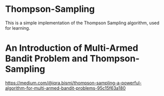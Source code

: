 # Thompson-Sampling
This is a simple implementation of the Thompson Sampling algorithm, used for learning. 

# An Introduction of Multi-Armed Bandit Problem and Thompson-Sampling
https://medium.com/@iqra.bismi/thompson-sampling-a-powerful-algorithm-for-multi-armed-bandit-problems-95c15f63a180
